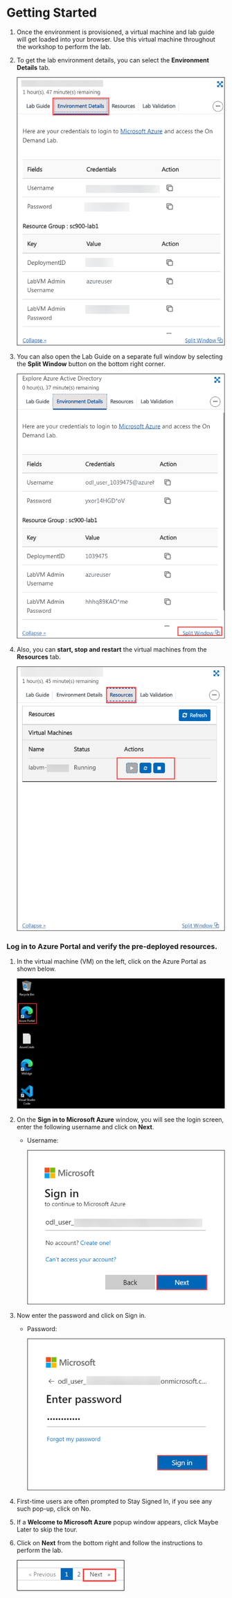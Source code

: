 # Getting Started

1. Once the environment is provisioned, a virtual machine and lab guide will get loaded into your browser. Use this virtual machine throughout the workshop to perform the lab.

1. To get the lab environment details, you can select the **Environment Details** tab.

    ![](../Images/sc900-image1.png)

1. You can also open the Lab Guide on a separate full window by selecting the **Split Window** button on the bottom right corner.

   ![](../Images/sc900-image(2).png)
   
1. Also, you can **start, stop and restart** the virtual machines from the **Resources** tab.

   ![](../Images/sc900-image2.png)
    
### Log in to Azure Portal and verify the pre-deployed resources.

1. In the virtual machine (VM) on the left, click on the Azure Portal as shown below.

    ![](../Images/sc900-image(1).png)

1. On the **Sign in to Microsoft Azure** window, you will see the login screen, enter the following username and click on **Next**.
   * Username: <inject key="AzureAdUserEmail"></inject>

     ![](../Images/sc900-image-1.png)
     
1. Now enter the password and click on Sign in.
   * Password: <inject key="AzureAdUserPassword"></inject>
  
     ![](../Images/sc900-image-2.png)

1. First-time users are often prompted to Stay Signed In, if you see any such pop-up, click on No.

1. If a **Welcome to Microsoft Azure** popup window appears, click Maybe Later to skip the tour.
    
1. Click on **Next** from the bottom right and follow the instructions to perform the lab.

   ![](../Images/sc900-image(3).png)
